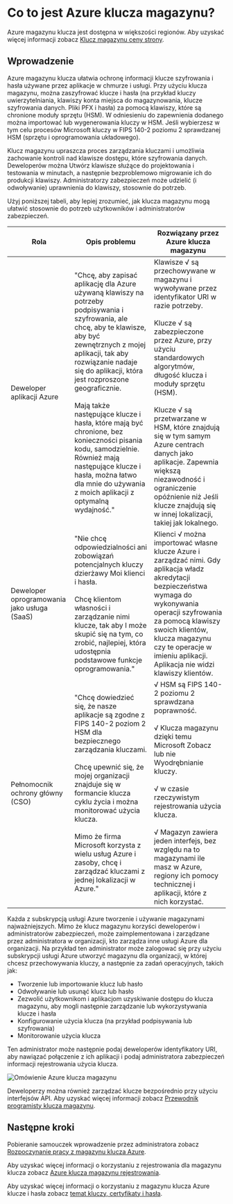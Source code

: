<properties
    pageTitle="Co to jest Azure klucza magazynu? | Microsoft Azure"
    description="Azure magazynu klucza ułatwia ochronę informacji klucze szyfrowania i hasła używane przez aplikacje w chmurze i usługi. Przy użyciu magazynu klucza Azure, klientów można zaszyfrować klucze i hasła (na przykład kluczy uwierzytelniania, klawiszy konta miejsca do magazynowania, klucze szyfrowania danych. Pliki PFX i hasła) za pomocą klawiszy, które są chronione moduły sprzętu (HSM)."
    services="key-vault"
    documentationCenter=""
    authors="cabailey"
    manager="mbaldwin"
    tags="azure-resource-manager"/>

<tags
    ms.service="key-vault"
    ms.workload="identity"
    ms.tgt_pltfrm="na"
    ms.devlang="na"
    ms.topic="get-started-article"
    ms.date="10/10/2016"
    ms.author="cabailey"/>



# <a name="what-is-azure-key-vault"></a>Co to jest Azure klucza magazynu?

Azure magazynu klucza jest dostępna w większości regionów. Aby uzyskać więcej informacji zobacz [Klucz magazynu ceny strony](https://azure.microsoft.com/pricing/details/key-vault/).

## <a name="introduction"></a>Wprowadzenie

Azure magazynu klucza ułatwia ochronę informacji klucze szyfrowania i hasła używane przez aplikacje w chmurze i usługi. Przy użyciu klucza magazynu, można zaszyfrować klucze i hasła (na przykład kluczy uwierzytelniania, klawiszy konta miejsca do magazynowania, klucze szyfrowania danych. Pliki PFX i hasła) za pomocą klawiszy, które są chronione moduły sprzętu (HSM). W odniesieniu do zapewnienia dodanego można importować lub wygenerowania kluczy w HSM. Jeśli wybierzesz w tym celu procesów Microsoft kluczy w FIPS 140-2 poziomu 2 sprawdzanej HSM (sprzętu i oprogramowania układowego).  

Klucz magazynu upraszcza proces zarządzania kluczami i umożliwia zachowanie kontroli nad klawisze dostępu, które szyfrowania danych. Deweloperów można Utwórz klawisze służące do projektowania i testowania w minutach, a następnie bezproblemowo migrowanie ich do produkcji klawiszy. Administratorzy zabezpieczeń może udzielić (i odwoływanie) uprawnienia do klawiszy, stosownie do potrzeb.

Użyj poniższej tabeli, aby lepiej zrozumieć, jak klucza magazynu mogą ułatwić stosownie do potrzeb użytkowników i administratorów zabezpieczeń.





| Rola        | Opis problemu           | Rozwiązany przez Azure klucza magazynu  |
| ------------- |-------------|-----|
| Deweloper aplikacji Azure      | "Chcę, aby zapisać aplikację dla Azure używaną klawiszy na potrzeby podpisywania i szyfrowania, ale chcę, aby te klawisze, aby być zewnętrznych z mojej aplikacji, tak aby rozwiązanie nadaje się do aplikacji, która jest rozproszone geograficznie. <br/><br/>Mają także następujące klucze i hasła, które mają być chronione, bez konieczności pisania kodu, samodzielnie. Również mają następujące klucze i hasła, można łatwo dla mnie do używania z moich aplikacji z optymalną wydajność." | Klawisze √ są przechowywane w magazynu i wywoływane przez identyfikator URI w razie potrzeby.<br/><br/> Klucze √ są zabezpieczone przez Azure, przy użyciu standardowych algorytmów, długość klucza i moduły sprzętu (HSM).<br/><br/> Klucze √ są przetwarzane w HSM, które znajdują się w tym samym Azure centrach danych jako aplikacje. Zapewnia większą niezawodność i ograniczenie opóźnienie niż Jeśli klucze znajdują się w innej lokalizacji, takiej jak lokalnego.|
| Deweloper oprogramowania jako usługa (SaaS)      |"Nie chcę odpowiedzialności ani zobowiązań potencjalnych kluczy dzierżawy Moi klienci i hasła. <br/><br/>Chcę klientom własności i zarządzanie nimi klucze, tak aby I może skupić się na tym, co zrobić, najlepiej, która udostępnia podstawowe funkcje oprogramowania." | Klienci √ można importować własne klucze Azure i zarządzać nimi. Gdy aplikacja władz akredytacji bezpieczeństwa wymaga do wykonywania operacji szyfrowania za pomocą klawiszy swoich klientów, klucza magazynu czy te operacje w imieniu aplikacji. Aplikacja nie widzi klawiszy klientów.|
| Pełnomocnik ochrony główny (CSO) | "Chcę dowiedzieć się, że nasze aplikacje są zgodne z FIPS 140-2 poziom 2 HSM dla bezpiecznego zarządzania kluczami. <br/><br/>Chcę upewnić się, że mojej organizacji znajduje się w formancie klucza cyklu życia i można monitorować użycia klucza. <br/><br/>Mimo że firma Microsoft korzysta z wielu usług Azure i zasoby, chcę i zarządzać kluczami z jednej lokalizacji w Azure."     |√ HSM są FIPS 140-2 poziomu 2 sprawdzana poprawność.<br/><br/>√ Klucza magazynu dzięki temu Microsoft Zobacz lub nie Wyodrębnianie kluczy.<br/><br/>√ w czasie rzeczywistym rejestrowania użycia klucza.<br/><br/>√ Magazyn zawiera jeden interfejs, bez względu na to magazynami ile masz w Azure, regiony ich pomocy technicznej i aplikacji, które z nich korzystać. |


Każda z subskrypcją usługi Azure tworzenie i używanie magazynami najważniejszych. Mimo że klucz magazynu korzyści deweloperów i administratorów zabezpieczeń, może zaimplementowana i zarządzane przez administratora w organizacji, kto zarządza inne usługi Azure dla organizacji. Na przykład ten administrator może zalogować się przy użyciu subskrypcji usługi Azure utworzyć magazynu dla organizacji, w której chcesz przechowywania kluczy, a następnie za zadań operacyjnych, takich jak:

+ Tworzenie lub importowanie klucz lub hasło
+ Odwoływanie lub usunąć klucz lub hasło
+ Zezwolić użytkownikom i aplikacjom uzyskiwanie dostępu do klucza magazynu, aby mogli następnie zarządzanie lub wykorzystywania klucze i hasła
+ Konfigurowanie użycia klucza (na przykład podpisywania lub szyfrowania)
+ Monitorowanie użycia klucza

Ten administrator może następnie podaj deweloperów identyfikatory URI, aby nawiązać połączenie z ich aplikacji i podaj administratora zabezpieczeń informacji rejestrowania użycia klucza. 

   ![Omówienie Azure klucza magazynu][1]

Deweloperzy można również zarządzać klucze bezpośrednio przy użyciu interfejsów API. Aby uzyskać więcej informacji zobacz [Przewodnik programisty klucza magazynu](key-vault-developers-guide.md).

## <a name="next-steps"></a>Następne kroki

Pobieranie samouczek wprowadzenie przez administratora zobacz [Rozpoczynanie pracy z magazynu klucza Azure](key-vault-get-started.md).

Aby uzyskać więcej informacji o korzystaniu z rejestrowania dla magazynu klucza zobacz [Azure klucza magazynu rejestrowania](key-vault-logging.md).

Aby uzyskać więcej informacji o korzystaniu z magazynu klucza Azure klucze i hasła zobacz [temat kluczy, certyfikaty i hasła](https://msdn.microsoft.com/library/azure/dn903623\(v=azure.1\).aspx).


<!--Image references-->
[1]: ./media/key-vault-whatis/AzureKeyVault_overview.png
